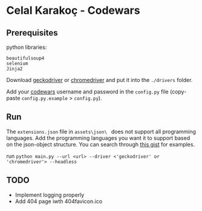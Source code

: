 # Celal Karakoç - Codewars 

## Prerequisites
python libraries:

    beautifulsoup4
    selenium
    Jinja2

Download [geckodriver](https://github.com/mozilla/geckodriver/releases) or [chromedriver](https://chromedriver.chromium.org/downloads) and put it into the `./drivers` folder.

Add your [codewars](https://www.codewars.com) username and password in the `config.py` file (copy-paste `config.py.example` > `config.py`).

## Run
The `extensions.json` file in `assets\json\ ` does not support all programming languages. Add the programming languages you want it to support based on the json-object structure. You can search through [this gist](https://gist.github.com/ppisarczyk/43962d06686722d26d176fad46879d41) for examples.

run `python main.py --url <url> --driver <'geckodriver' or 'chromedriver'> --headless`

## TODO
- Implement logging properly
- Add 404 page iwth 404favicon.ico